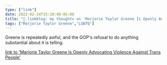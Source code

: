 ```yaml
---
type: ["link"]
date: 2022-02-24T15:10:40-05:00
title: "🔗 linkblog: my thoughts on 'Marjorie Taylor Greene Is Openly Advocating Violence Against Trans People'"
tags: ["Marjorie Taylor Greene","LGBTQ"]
---
```

Greene is repeatedly awful, and the GOP's refusal to do anything substantial about it is telling.
 
[link to 'Marjorie Taylor Greene Is Openly Advocating Violence Against Trans People'](https://www.vice.com/en/article/4awbxd/marjorie-taylor-greene-violence-trans-people)
